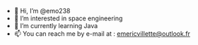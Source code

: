 - 👋 Hi, I’m @emo238
- 👀 I’m interested in space engineering
- 🌱 I’m currently learning Java
- 📫 You can reach me by e-mail at : emericvillette@outlook.fr

<!---
emo238/emo238 is a ✨ special ✨ repository because its `README.md` (this file) appears on your GitHub profile.
You can click the Preview link to take a look at your changes.
--->
